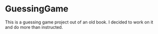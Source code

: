 # GuessingGame
This is a guessing game project out of an old book. I decided to work on it and do more than instructed.

<br>
